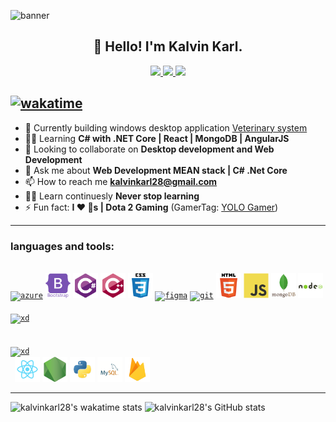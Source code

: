 ![banner](https://github.com/kalvinkarlnonato/kalvinkarlnonato/blob/main/Banner/Banner.png)
<h2 align="center">👋 Hello! I'm Kalvin Karl.</h2>
<p align="center">
    <a href="https://www.facebook.com/kalvinkarl28">
        <img src="https://img.shields.io/badge/facebook-%230057B5.svg?&style=for-the-badge&logo=facebook&logoColor=white" height=25>
    </a>
    <a href="https://www.linkedin.com/in/kalvinkarlnonato">
        <img src="https://img.shields.io/badge/linkedin-%230077B5.svg?&style=for-the-badge&logo=linkedin&logoColor=white" height=25>
    </a>
    <a href="https://twitter.com/KalvinKarl28">
        <img src="https://img.shields.io/badge/twitter-%231DA1F2.svg?&style=for-the-badge&logo=twitter&logoColor=white" height=25>
    </a>
</p>

[![wakatime](https://wakatime.com/badge/user/cfd9c50e-5767-4e6f-b4f0-ae0bab880956.svg)](https://wakatime.com/@cfd9c50e-5767-4e6f-b4f0-ae0bab880956)
-------

- 🔭 Currently building windows desktop application [Veterinary system](https://github.com/kalvinkarlnonato/VeterinaryClinicManagementSystem)
- 👨‍💻 Learning **C# with .NET Core | React | MongoDB | AngularJS**
- 🤝 Looking to collaborate on **Desktop development and Web Development**
- 💬 Ask me about **Web Development MEAN stack | C# .Net Core**
- 📫 How to reach me **kalvinkarl28@gmail.com**
- 🧘‍♂️ Learn continuesly **Never stop learning**
- ⚡ Fun fact: **I :heart: :dog:s | Dota 2 Gaming** (GamerTag: [YOLO Gamer](https://steamcommunity.com/id/kalvinkarlnonato/))

-------

<h3 align="left">languages and tools:</h3>
<p align="left">

<code><a target="_blank" rel="noreferrer" href="https://visualstudio.microsoft.com/"> <img alt="azure" width="40" height="40" src="https://visualstudio.microsoft.com/wp-content/uploads/2021/10/Product-Icon.svg"/></a></code>
<code><a target="_blank" rel="noreferrer" href="https://getbootstrap.com"><img alt="bootstrap" width="40" height="40" src="https://raw.githubusercontent.com/devicons/devicon/master/icons/bootstrap/bootstrap-plain-wordmark.svg"/></a></code>
<code><a target="_blank" rel="noreferrer" href="https://www.cprogramming.com/"><img alt="c" width="40" height="40" src="https://raw.githubusercontent.com/devicons/devicon/master/icons/csharp/csharp-original.svg"/></a></code>
<code><a target="_blank" rel="noreferrer" href="https://www.w3schools.com/cpp/"><img alt="cplusplus" width="40" height="40" src="https://raw.githubusercontent.com/devicons/devicon/master/icons/cplusplus/cplusplus-original.svg"/></a></code>
<code><a target="_blank" rel="noreferrer" href="https://www.w3schools.com/css/"><img alt="css3" width="40" height="40" src="https://raw.githubusercontent.com/devicons/devicon/master/icons/css3/css3-original-wordmark.svg"/></a></code>
<code><a target="_blank" rel="noreferrer" href="https://www.adobe.com/ph_en/products/photoshop.html/"><img alt="figma" width="40" height="40" src="https://www.adobe.com/content/dam/acom/one-console/icons_rebrand/ps_appicon.svg"/></a></code>
<code><a target="_blank" rel="noreferrer" href="https://git-scm.com/"><img alt="git" width="40" height="40" src="https://www.vectorlogo.zone/logos/git-scm/git-scm-icon.svg"/></a></code>
<code><a target="_blank" rel="noreferrer" href="https://www.w3.org/html/"><img alt="html5" width="40" height="40" src="https://raw.githubusercontent.com/devicons/devicon/master/icons/html5/html5-original-wordmark.svg"/></a></code>
<code><a target="_blank" rel="noreferrer" href="https://developer.mozilla.org/en-US/docs/Web/JavaScript"><img alt="javascript" width="40" height="40" src="https://raw.githubusercontent.com/devicons/devicon/master/icons/javascript/javascript-original.svg"/></a></code>
<code><a target="_blank" rel="noreferrer" href="https://www.mongodb.com/"><img alt="mongodb" width="40" height="40" src="https://raw.githubusercontent.com/devicons/devicon/master/icons/mongodb/mongodb-original-wordmark.svg"/></a></code>
<code><a target="_blank" rel="noreferrer" href="https://nodejs.org"><img alt="nodejs" width="40" height="40" src="https://raw.githubusercontent.com/devicons/devicon/master/icons/nodejs/nodejs-original-wordmark.svg"/></a></code>
<code>
    <a target="_blank" rel="noreferrer" href="https://www.adobe.com/products/xd.html">
        <img alt="xd" width="40" height="40" src="https://cdn.worldvectorlogo.com/logos/adobe-xd.svg"/>
    </a>
</code>
<code>
    <a target="_blank" rel="noreferrer" href="https://www.serverless.com">
        <img alt="xd" width="40" height="40" src="https://www.serverless.com/blog/serverless-workaround-cloudformation-200-resource-limit"/>
    </a>
</code>
<code><img height="40" src="https://raw.githubusercontent.com/github/explore/80688e429a7d4ef2fca1e82350fe8e3517d3494d/topics/react/react.png"></code>
<code><img height="40" src="https://raw.githubusercontent.com/github/explore/80688e429a7d4ef2fca1e82350fe8e3517d3494d/topics/nodejs/nodejs.png"></code>
<code><img height="40" src="https://raw.githubusercontent.com/github/explore/80688e429a7d4ef2fca1e82350fe8e3517d3494d/topics/python/python.png"></code>
<code><img height="40" src="https://raw.githubusercontent.com/github/explore/80688e429a7d4ef2fca1e82350fe8e3517d3494d/topics/mysql/mysql.png"></code>
<code><img height="40" src="https://raw.githubusercontent.com/github/explore/80688e429a7d4ef2fca1e82350fe8e3517d3494d/topics/firebase/firebase.png"></code>

</p>

-------
![kalvinkarl28's wakatime stats](https://github-readme-stats.vercel.app/api/wakatime?username=kalvinkarl28&hide_title=true&hide_border=true&langs_count=5&bg_color=00000000&text_color=777)
![kalvinkarl28's GitHub stats](https://github-readme-stats.vercel.app/api?username=kalvinkarlnonato&show_icons=true&theme=blueberry&bg_color=00000000&text_color=777&hide_border=true)
